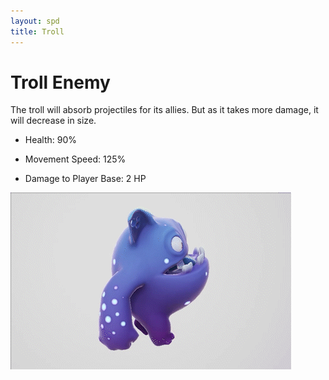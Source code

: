 ```yaml
---
layout: spd
title: Troll
---
```


# Troll Enemy

The troll will absorb projectiles for its allies. But as it takes more damage, it will decrease in size.

* Health: 90%

* Movement Speed: 125%

* Damage to Player Base: 2 HP

<img src="/assets/images/spd/enemy-troll.gif" width="449" height="283">

